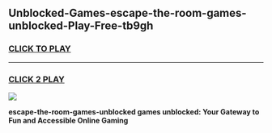 
## Unblocked-Games-escape-the-room-games-unblocked-Play-Free-tb9gh
<h3>
<a href="https://premium76.site?title=escape-the-room-games-unblocked&ref=22A">CLICK TO PLAY</a></h3>
<hr>

<h3>
<a href="https://premium76.site?title=escape-the-room-games-unblocked&ref=22A">CLICK 2 PLAY</a>
  
</h3>

<a href="https://premium76.site?title=escape-the-room-games-unblocked&ref=22A"><img src="https://clearcache.store/games.png"></a>


**escape-the-room-games-unblocked games unblocked: Your Gateway to Fun and Accessible Online Gaming**
